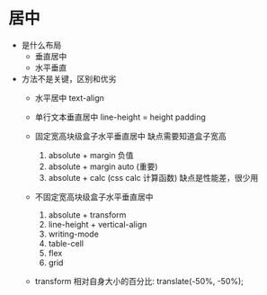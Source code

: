 # 居中
- 是什么布局
  - 垂直居中
  - 水平垂直
- 方法不是关键，区别和优劣
  - 水平居中 text-align
  - 单行文本垂直居中 line-height = height padding
  - 固定宽高块级盒子水平垂直居中 
      缺点需要知道盒子宽高
      1. absolute + margin 负值
      2. absolute + margin auto (重要)
      3. absolute + calc (css calc 计算函数) 缺点是性能差，很少用
  - 不固定宽高块级盒子水平垂直居中
      1. absolute + transform
      2. line-height + vertical-align
      3. writing-mode
      4. table-cell
      5. flex
      6. grid

  - transform 相对自身大小的百分比: translate(-50%, -50%); 

